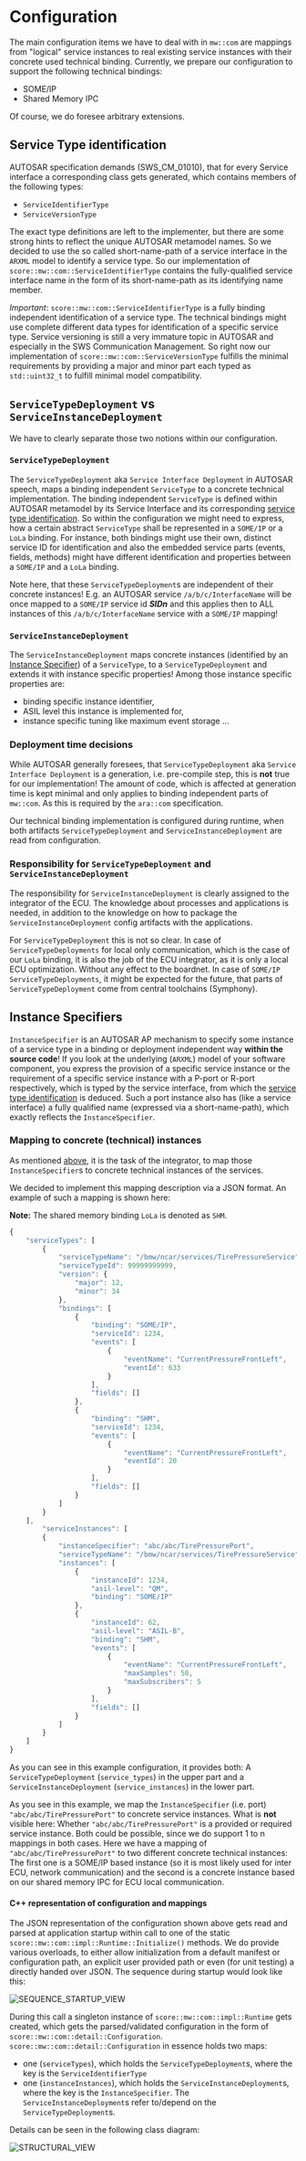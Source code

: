 # Configuration

The main configuration items we have to deal with in `mw::com` are mappings from "logical" service instances to real
existing service instances with their concrete used technical binding.
Currently, we prepare our configuration to support the following technical bindings:
- SOME/IP
- Shared Memory IPC

Of course, we do foresee arbitrary extensions.

## Service Type identification

AUTOSAR specification demands (SWS_CM_01010), that for every Service interface a corresponding class gets generated,
which contains members of the following types:
- `ServiceIdentifierType`
- `ServiceVersionType`

The exact type definitions are left to the implementer, but there are some strong hints to reflect the unique AUTOSAR
metamodel names.
So we decided to use the so called short-name-path of a service interface in the `ARXML` model to identify a service type.
So our implementation of `score::mw::com::ServiceIdentifierType` contains the fully-qualified service interface name in the form
of its short-name-path as its identifying name member.

_Important_: `score::mw::com::ServiceIdentifierType` is a fully binding independent identification of a service type.
The technical bindings might use complete different data types for identification of a specific service type.
Service versioning is still a very immature topic in AUTOSAR and especially in the SWS Communication Management. So
right now our implementation of `score::mw::com::ServiceVersionType` fulfills the minimal requirements by providing a major
and minor part each typed as `std::uint32_t` to fulfill minimal model compatibility.

## `ServiceTypeDeployment` vs `ServiceInstanceDeployment`
We have to clearly separate those two notions within our configuration.

### `ServiceTypeDeployment`
The `ServiceTypeDeployment` aka `Service Interface Deployment` in AUTOSAR speech, maps a binding independent
`ServiceType` to a concrete technical implementation.
The binding independent `ServiceType` is defined within AUTOSAR metamodel by its Service Interface and its
corresponding [service type identification](#service-type-identification).
So within the configuration we might need to express, how a certain abstract `ServiceType` shall be represented in a
`SOME/IP` or a `LoLa` binding. For instance, both bindings might use their own, distinct service ID
for identification and also the embedded service parts (events, fields, methods) might have different identification and
properties between a `SOME/IP` and a `LoLa` binding.

Note here, that these `ServiceTypeDeployment`s are independent of their concrete instances! E.g. an AUTOSAR service
`/a/b/c/InterfaceName` will be once mapped to a `SOME/IP` service id **_SIDn_** and this applies then to ALL instances of
this `/a/b/c/InterfaceName` service with a `SOME/IP` mapping!

### `ServiceInstanceDeployment`
The `ServiceInstanceDeployment` maps concrete instances (identified by an [Instance Specifier](#instance-specifiers)) of
a `ServiceType`, to a `ServiceTypeDeployment` and extends it with instance specific properties! Among those instance
specific properties are:
- binding specific instance identifier,
- ASIL level this instance is implemented for,
- instance specific tuning like maximum event storage ...

### Deployment time decisions
While AUTOSAR generally foresees, that `ServiceTypeDeployment` aka `Service Interface Deployment` is a
generation, i.e. pre-compile step, this is **not** true for our implementation! The amount of code, which is affected at
generation time is kept minimal and only applies to binding independent parts of `mw::com`. As this is required by the
`ara::com` specification.

Our technical binding implementation is configured during runtime, when both artifacts `ServiceTypeDeployment` and
`ServiceInstanceDeployment` are read from configuration.

### Responsibility for `ServiceTypeDeployment` and `ServiceInstanceDeployment`

The responsibility for `ServiceInstanceDeployment` is clearly assigned to the integrator of the ECU. The knowledge
about processes and applications is needed, in addition to the knowledge on how to package the `ServiceInstanceDeployment`
config artifacts with the applications.

For `ServiceTypeDeployment` this is not so clear. In case of `ServiceTypeDeployments` for local only communication,
which is the case of our `LoLa` binding, it is also the job of the ECU integrator, as it is only a local ECU
optimization. Without any effect to the boardnet. In case of `SOME/IP` `ServiceTypeDeployments`, it might be expected
for the future, that parts of `ServiceTypeDeployment` come from central toolchains (Symphony).

## Instance Specifiers

`InstanceSpecifier` is an AUTOSAR AP mechanism to specify some instance of a service type in a binding or deployment
independent way **within the source code**!
If you look at the underlying (`ARXML`) model of your software component, you express the provision of a specific
service instance or the requirement of a specific service instance with a P-port or R-port respectively, which is typed
by the service interface, from which the [service type identification](#service-type-identification) is deduced.
Such a port instance also has (like a service interface) a fully qualified name (expressed via a short-name-path),
which exactly reflects the `InstanceSpecifier`.

### Mapping to concrete (technical) instances
As mentioned [above](#responsibility-for-servicetypedeploymentserviceinstancedeployment), it is the task of the
integrator, to map those `InstanceSpecifier`s to concrete technical instances of the services.

We decided to implement this mapping description via a JSON format.
An example of such a mapping is shown here:

**Note:** The shared memory binding `LoLa` is denoted as `SHM`.

```javascript
{
    "serviceTypes": [
        {
            "serviceTypeName": "/bmw/ncar/services/TirePressureService",
            "serviceTypeId": 99999999999,
            "version": {
                "major": 12,
                "minor": 34
            },
            "bindings": [
                {
                    "binding": "SOME/IP",
                    "serviceId": 1234,
                    "events": [
                        {
                            "eventName": "CurrentPressureFrontLeft",
                            "eventId": 633
                        }
                    ],
                    "fields": []
                },
                {
                    "binding": "SHM",
                    "serviceId": 1234,
                    "events": [
                        {
                            "eventName": "CurrentPressureFrontLeft",
                            "eventId": 20
                        }
                    ],
                    "fields": []
                }
            ]
        }
    ],
        "serviceInstances": [
        {
            "instanceSpecifier": "abc/abc/TirePressurePort",
            "serviceTypeName": "/bmw/ncar/services/TirePressureService",
            "instances": [
                {
                    "instanceId": 1234,
                    "asil-level": "QM",
                    "binding": "SOME/IP"
                },
                {
                    "instanceId": 62,
                    "asil-level": "ASIL-B",
                    "binding": "SHM",
                    "events": [
                        {
                            "eventName": "CurrentPressureFrontLeft",
                            "maxSamples": 50,
                            "maxSubscribers": 5
                        }
                    ],
                    "fields": []
                }
            ]
        }
    ]
}
```
As you can see in this example configuration, it provides both: A `ServiceTypeDeployment` (`service_types`) in the upper
part and a `ServiceInstanceDeployment` (`service_instances`) in the lower part.

As you see in this example, we map the `InstanceSpecifier` (i.e. port) `"abc/abc/TirePressurePort"` to concrete service
instances.
What is **not** visible here: Whether `"abc/abc/TirePressurePort"` is a provided or required service instance. Both
could be possible, since we do support 1 to n mappings in both cases.
Here we have a mapping of `"abc/abc/TirePressurePort"` to two different concrete technical instances: The first one is a
SOME/IP based instance (so it is most likely used for inter ECU, network communication) and the second is a concrete
instance based on our shared memory IPC for ECU local communication.

#### C++ representation of configuration and mappings
The JSON representation of the configuration shown above gets read and parsed at application startup within call to one
of the static `score::mw::com::impl::Runtime::Initialize()` methods. We do provide various overloads, to either allow
initialization from a default manifest or configuration path, an explicit user provided path or even (for unit testing)
a directly handed over JSON.
The sequence during startup would look like this:

![SEQUENCE_STARTUP_VIEW]("broken_link_k/swh/safe-posix-platform/score/mw/com/design/configuration/sequence_startup_view.puml")

During this call a singleton instance of `score::mw::com::impl::Runtime` gets created, which gets the parsed/validated
configuration in the form of `score::mw::com::detail::Configuration`.
`score::mw::com::detail::Configuration` in essence holds two maps:
* one (`serviceTypes`), which holds the `ServiceTypeDeployment`s, where the key is the `ServiceIdentifierType`
* one (`instanceInstances`), which holds the `ServiceInstanceDeployment`s, where the key is the `InstanceSpecifier`. The
  `ServiceInstanceDeployment`s refer to/depend on the `ServiceTypeDeployment`s.

Details can be seen in the following class diagram:

![STRUCTURAL_VIEW]("broken_link_k/swh/safe-posix-platform/score/mw/com/design/configuration/structural_view.puml")
